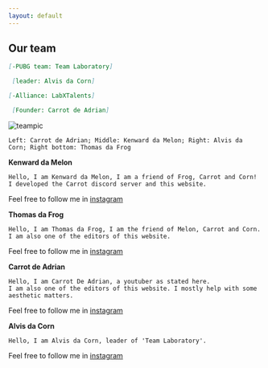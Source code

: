 ```yaml
---
layout: default 
--- 
```


## Our team

```md
[-PUBG team: Team Laboratory]

 [leader: Alvis da Corn]
```
```md
[-Alliance: LabXTalents]

 [Founder: Carrot de Adrian]
```

![teampic](https://user-images.githubusercontent.com/77493028/104924892-0add9080-59d9-11eb-91a3-ed00fd0428d2.jpeg)

`Left: Carrot de Adrian; Middle: Kenward da Melon; Right: Alvis da Corn; Right bottom: Thomas da Frog`

  **Kenward da Melon**
  
  ```
  Hello, I am Kenward da Melon, I am a friend of Frog, Carrot and Corn! I developed the Carrot discord server and this website. 
  ```
  Feel free to follow me in [instagram](https://www.instagram.com/kenwardc_1122/)

  **Thomas da Frog**
  
  ```
  Hello, I am Thomas da Frog, I am the friend of Melon, Carrot and Corn. I am also one of the editors of this website.
  ```
  
  Feel free to follow me in [instagram](https://www.instagram.com/thomasng.203/)
  
  **Carrot de Adrian**

  ```
  Hello, I am Carrot De Adrian, a youtuber as stated here.
  I am also one of the editors of this website. I mostly help with some aesthetic matters.
  ```
  
  Feel free to follow me in [instagram](https://www.instagram.com/skyeccho/)
 
  
  **Alvis da Corn**
  
  ```
  Hello, I am Alvis da Corn, leader of 'Team Laboratory'.
  ```
  
  Feel free to follow me in [instagram](https://www.instagram.com/yshalvis06/)
  
